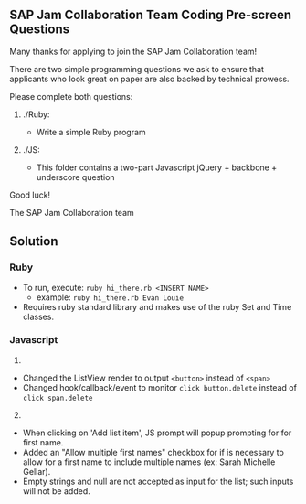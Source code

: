 SAP Jam Collaboration Team Coding Pre-screen Questions
------------------------------------------------------

Many thanks for applying to join the SAP Jam Collaboration team!

There are two simple programming questions we ask to ensure that applicants who look
great on paper are also backed by technical prowess.

Please complete both questions:

1)  ./Ruby:
    - Write a simple Ruby program

2)  ./JS:
    - This folder contains a two-part Javascript jQuery + backbone + underscore question


Good luck!

The SAP Jam Collaboration team


## Solution

### Ruby
- To run, execute: `ruby hi_there.rb <INSERT NAME>`
  - example: `ruby hi_there.rb Evan Louie`
- Requires ruby standard library and makes use of the ruby Set and Time classes.

### Javascript
1.
  - Changed the ListView render to output `<button>` instead of `<span>`
  - Changed hook/callback/event to monitor `click button.delete` instead of `click span.delete`
2.
  - When clicking on 'Add list item', JS prompt will popup prompting for for first name.
  - Added an "Allow multiple first names" checkbox for if is necessary to allow for a first name to include multiple names (ex: Sarah Michelle Gellar).
  - Empty strings and null are not accepted as input for the list; such inputs will not be added.
